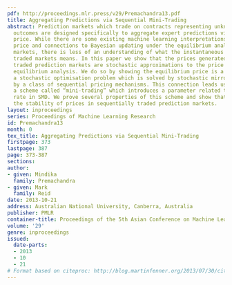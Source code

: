 ```yaml
---
pdf: http://proceedings.mlr.press/v29/Premachandra13.pdf
title: Aggregating Predictions via Sequential Mini-Trading
abstract: Prediction markets which trade on contracts representing unknown future
  outcomes are designed specifically to aggregate expert predictions via the market
  price. While there are some existing machine learning interpretations for the market
  price and connections to Bayesian updating under the equilibrium analysis of such
  markets, there is less of an understanding of what the instantaneous price in sequentially
  traded markets means. In this paper we show that the prices generated in sequentially
  traded prediction markets are stochastic approximations to the price given by an
  equilibrium analysis. We do so by showing the equilibrium price is a solution to
  a stochastic optimisation problem which is solved by stochastic mirror descent (SMD)
  by a class of sequential pricing mechanisms. This connection leads us to propose
  a scheme called “mini-trading” which introduces a parameter related to the learning
  rate in SMD. We prove several properties of this scheme and show that it can improve
  the stability of prices in sequentially traded prediction markets.
layout: inproceedings
series: Proceedings of Machine Learning Research
id: Premachandra13
month: 0
tex_title: Aggregating Predictions via Sequential Mini-Trading
firstpage: 373
lastpage: 387
page: 373-387
sections: 
author:
- given: Mindika
  family: Premachandra
- given: Mark
  family: Reid
date: 2013-10-21
address: Australian National University, Canberra, Australia
publisher: PMLR
container-title: Proceedings of the 5th Asian Conference on Machine Learning
volume: '29'
genre: inproceedings
issued:
  date-parts:
  - 2013
  - 10
  - 21
# Format based on citeproc: http://blog.martinfenner.org/2013/07/30/citeproc-yaml-for-bibliographies/
---
```

